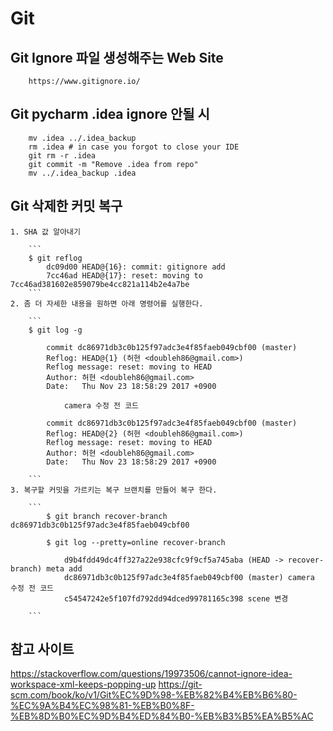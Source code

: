 # Git 

## Git Ignore 파일 생성해주는 Web Site

```
	https://www.gitignore.io/
```

## Git pycharm .idea ignore 안될 시

```
	mv .idea ../.idea_backup
	rm .idea # in case you forgot to close your IDE
	git rm -r .idea 
	git commit -m "Remove .idea from repo"
	mv ../.idea_backup .idea
```

## Git 삭제한 커밋 복구
	
	1. SHA 값 알아내기
		
		```
		$ git reflog
			dc09d00 HEAD@{16}: commit: gitignore add
			7cc46ad HEAD@{17}: reset: moving to 7cc46ad381602e859079be4cc821a114b2e4a7be
		``` 
	2. 좀 더 자세한 내용을 원하면 아래 명령어를 실행한다.
		
		```
		$ git log -g

			commit dc86971db3c0b125f97adc3e4f85faeb049cbf00 (master)
			Reflog: HEAD@{1} (허현 <doubleh86@gmail.com>)
			Reflog message: reset: moving to HEAD
			Author: 허현 <doubleh86@gmail.com>
			Date:   Thu Nov 23 18:58:29 2017 +0900

			    camera 수정 전 코드

			commit dc86971db3c0b125f97adc3e4f85faeb049cbf00 (master)
			Reflog: HEAD@{2} (허현 <doubleh86@gmail.com>)
			Reflog message: reset: moving to HEAD
			Author: 허현 <doubleh86@gmail.com>
			Date:   Thu Nov 23 18:58:29 2017 +0900

		```
	3. 복구할 커밋을 가르키는 복구 브랜치를 만들어 복구 한다.
		
		```
			$ git branch recover-branch dc86971db3c0b125f97adc3e4f85faeb049cbf00

			$ git log --pretty=online recover-branch

				d9b4fdd49dc4ff327a22e938cfc9f9cf5a745aba (HEAD -> recover-branch) meta add
				dc86971db3c0b125f97adc3e4f85faeb049cbf00 (master) camera 수정 전 코드
				c54547242e5f107fd792dd94dced99781165c398 scene 변경

		```
## 참고 사이트
https://stackoverflow.com/questions/19973506/cannot-ignore-idea-workspace-xml-keeps-popping-up
https://git-scm.com/book/ko/v1/Git%EC%9D%98-%EB%82%B4%EB%B6%80-%EC%9A%B4%EC%98%81-%EB%B0%8F-%EB%8D%B0%EC%9D%B4%ED%84%B0-%EB%B3%B5%EA%B5%AC